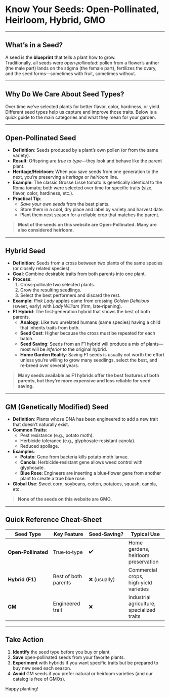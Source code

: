 # Know Your Seeds: Open‑Pollinated, Heirloom, Hybrid, GMO

---

## What’s in a Seed?

A seed is the **blueprint** that tells a plant how to grow.  
Traditionally, all seeds were *open‑pollinated*: pollen from a flower’s anther (the male part) lands on the stigma (the female part), fertilizes the ovary, and the seed forms—sometimes with fruit, sometimes without.

---

## Why Do We Care About Seed Types?

Over time we’ve selected plants for better flavor, color, hardiness, or yield. Different seed types help us capture and improve those traits. Below is a quick guide to the main categories and what they mean for your garden.

---

## Open‑Pollinated Seed

- **Definition**: Seeds produced by a plant’s own pollen (or from the same variety).  
- **Result**: Offspring are *true to type*—they look and behave like the parent plant.  
- **Heritage/Heirloom**: When you save seeds from one generation to the next, you’re preserving a *heritage* or *heirloom* line.  
- **Example**: The classic Grosse Lisse tomato is genetically identical to the Roma tomato; both were selected over time for specific traits (size, flavor, color, hardiness, etc.).  
- **Practical Tip**:  
  - *Save your own seeds* from the best plants.  
  - Store them in a cool, dry place and label by variety and harvest date.  
  - Plant them next season for a reliable crop that matches the parent.

> **Most of the seeds on this website are Open‑Pollinated. Many are also considered heirloom.**

---

## Hybrid Seed

- **Definition**: Seeds from a cross between two plants of the same species (or closely related species).  
- **Goal**: Combine desirable traits from both parents into one plant.  
- **Process**:  
  1. Cross‑pollinate two selected plants.  
  2. Grow the resulting seedlings.  
  3. Select the best performers and discard the rest.  
- **Example**: *Pink Lady* apples came from crossing *Golden Delicious* (sweet, early) with *Lady William* (firm, late‑ripening).  
- **F1 Hybrid**: The first‑generation hybrid that shows the best of both parents.  
  - **Analogy**: Like two unrelated humans (same species) having a child that inherits traits from both.  
  - **Seed Cost**: Higher because the cross must be repeated for each batch.  
  - **Seed Saving**: Seeds from an F1 hybrid will produce a mix of plants—most will be *inferior* to the original hybrid.  
  - **Home Garden Reality**: Saving F1 seeds is usually not worth the effort unless you’re willing to grow many seedlings, select the best, and re‑breed over several years.

> **Many seeds available as F1 hybrids offer the best features of both parents, but they’re more expensive and less reliable for seed saving.**

---

## GM (Genetically Modified) Seed

- **Definition**: Plants whose DNA has been engineered to add a new trait that doesn’t naturally exist.  
- **Common Traits**:  
  - Pest resistance (e.g., potato moth).  
  - Herbicide tolerance (e.g., glyphosate‑resistant canola).  
  - Reduced spoilage.  
- **Examples**:  
  - **Potato**: Gene from bacteria kills potato‑moth larvae.  
  - **Canola**: Herbicide‑resistant gene allows weed control with glyphosate.  
  - **Blue Rose**: Engineers are inserting a blue‑flower gene from another plant to create a true blue rose.  
- **Global Use**: Sweet corn, soybeans, cotton, potatoes, squash, canola, etc.  

> **None of the seeds on this website are GMO.**

---

## Quick Reference Cheat‑Sheet

| Seed Type | Key Feature | Seed‑Saving? | Typical Use |
|-----------|-------------|--------------|-------------|
| **Open‑Pollinated** | True‑to‑type | ✔️ | Home gardens, heirloom preservation |
| **Hybrid (F1)** | Best of both parents | ❌ (usually) | Commercial crops, high‑yield varieties |
| **GM** | Engineered trait | ❌ | Industrial agriculture, specialized traits |

---

## Take Action

1. **Identify** the seed type before you buy or plant.  
2. **Save** open‑pollinated seeds from your favorite plants.  
3. **Experiment** with hybrids if you want specific traits but be prepared to buy new seed each season.  
4. **Avoid** GM seeds if you prefer natural or heirloom varieties (and our catalog is free of GMOs).  

Happy planting!